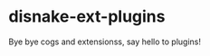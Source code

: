 <!-- # SPDX-License-Identifier: MIT -->

# disnake-ext-plugins

Bye bye cogs and extensionss, say hello to plugins!
